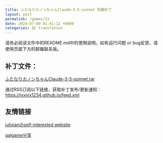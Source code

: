 ```yaml
---
title: ふたなりカノンちゃんClaude-3-5-sonnet 机翻补丁
layout: post
permalink: /games/21
date: 2024-07-09 01:41:12 +0800
categories: AI translation
---
```



请务必阅读文件中的README.md中的使用说明。如有运行问题 or bug反馈，请使用页面下方的邮箱联系我。

## 补丁文件：

[ふたなりカノンちゃんClaude-3-5-sonnet.rar](../resources/%E3%81%B5%E3%81%9F%E3%81%AA%E3%82%8A%E3%82%AB%E3%83%8E%E3%83%B3%E3%81%A1%E3%82%83%E3%82%93Claude-3-5-sonnet.rar)

 

通过RSS订阅以下链接，获取补丁发布/更新通知：https://jyxjyx1234.github.io/feed.xml

## 友情链接

[julixianのself-interested website](https://julixian-siw.worldsystem.top/) 

[galgame分享](https://t.me/galgpt)